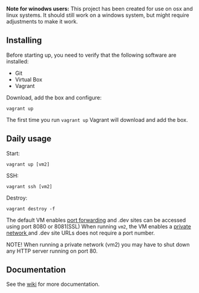 **Note for winodws users:** This project has been created for use on osx and linux systems. It should still work on a windows system, but might require adjustments to make it work.

## Installing

Before starting up, you need to verify that the following software are installed:

* Git
* Virtual Box
* Vagrant

Download, add the box and configure: 

`vagrant up`

The first time you run `vagrant up` Vagrant will download and add the box.

## Daily usage

Start:  

`vagrant up [vm2]`

SSH:  

`vagrant ssh [vm2]`

Destroy:  

`vagrant destroy -f`

The default VM enables [port forwarding](https://www.vagrantup.com/docs/networking/forwarded_ports.html) and .dev sites can be accessed using port 8080 or 8081(SSL)
When running `vm2`, the VM enables a [private network ](https://www.vagrantup.com/docs/networking/private_network.html) and .dev site URLs does not require a port number.

NOTE!
When running a private network (vm2) you may have to shut down any HTTP server running on port 80.

## Documentation 

See the [wiki](https://github.com/drivdigital/driv-vagrant/wiki) for more documentation.